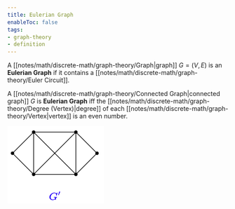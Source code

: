 ```yaml
---
title: Eulerian Graph
enableToc: false
tags:
- graph-theory
- definition
---
```

A [[notes/math/discrete-math/graph-theory/Graph|graph]] $G = (V, E)$ is an **Eulerian Graph** if it contains a [[notes/math/discrete-math/graph-theory/Euler Circuit]].

A [[notes/math/discrete-math/graph-theory/Connected Graph|connected graph]] $G$ is **Eulerian Graph** iff the [[notes/math/discrete-math/graph-theory/Degree (Vertex)|degree]] of each [[notes/math/discrete-math/graph-theory/Vertex|vertex]] is an even number.

![an eulerian graph diagram](notes/assets/euler-graph.png#invert_B)
